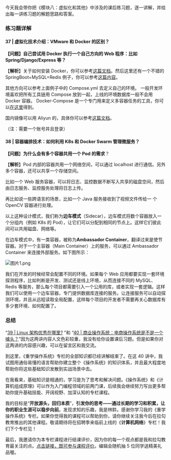 今天我会带你把《模块八：虚拟化和其他》中涉及的课后练习题，逐一讲解，并给出每一讲练习题的解题思路和答案。

### 练习题详解

#### 37 | 虚拟化技术介绍：VMware 和 Docker 的区别？

**【问题】自己尝试用 Docker 执行一个自己方向的 Web 程序：比如 Spring/Django/Express 等？**

【**解析**】关于如何安装 Docker，你可以参考[这篇文档](https://docs.docker.com/get-docker/)。然后这里还有一个不错的 SpringBoot+MySQL+Redis 例子，你可以参考[这篇内容](https://github.com/tomoyane/springboot-bestpractice)。

其他方向可以参考上面例子中的 Compose.yml 去定义自己的环境。 一般开发环境喜欢把所有工具链用 Compose 放到一起，上线的环境数据库一般不会用 Docker 容器。 Docker-Compose 是一个专门用来定义多容器任务的工具，你可以[在这里](https://docs.docker.com/compose/install/)得到。

国内镜像可以用 Aliyun 的，具体你可以参考[这篇文档](https://cr.console.aliyun.com/cn-hangzhou/instances/mirrors)。

（注：需要一个账号并且登录）

#### 38 | 容器编排技术：如何利用 K8s 和 Docker Swarm 管理微服务？

**【问题**】**为什么会有多个容器共用一个 Pod 的需求**？

【**解析**】Pod 内部的容器共用一个网络空间，可以通过 localhost 进行通信。另外多个容器，还可以共享一个存储空间。

比如一个 Web 服务容器，可以将日志、监控数据不断写入共享的磁盘空间，然后由日志服务、监控服务处理将日志上传。

再比如说一些跨语言的场景，比如一个 Java 服务接收到了视频文件传给一 个 OpenCV 容器进行处理。

以上这种设计模式，我们称为**边车模式**（Sidecar），边车模式将数个容器放入一个分组内（例如 K8s 的 Pod），让它们可以分配到相同的节点上。这样它们彼此间可以共用磁盘、网络等。

在边车模式中，有一类容器，被称为**Ambassador Container**，翻译过来是使节容器。对于一个主容器（Main Container）上的服务，可以通过 Ambassador Container 来连接外部服务。如下图所示：

![图片1.png](https://s0.lgstatic.com/i/image6/M01/04/2F/CioPOWAjdxiATdfKAADv_hHJszc514.png)

我们在开发的时候经常会配置不同的环境。如果每个 Web 应用都要实现一套环境探测程序，比如判断是开发、测试还是线上环境，从而连接不同的 MySQL、Redis 等服务，那么每个项目都需要引入一个公用的库，或者实现一套逻辑。这样我们可以使用一个边车容器，专门提供数据库连接的服务。让连接服务可以自动探测环境，并且从远程读取全局配置，这样每个项目的开发者不需要再关心数据库有多少套环境、如何配置了。

### 总结

“[39 | Linux 架构优秀在哪里?](https://kaiwu.lagou.com/course/courseInfo.htm?courseId=478#/detail/pc?id=4651) ”和 “[40 | 商业操作系统：电商操作系统是不是一个噱头？](https://kaiwu.lagou.com/course/courseInfo.htm?courseId=478#/detail/pc?id=4652)”因为这两讲内容人文色彩较重，我没有给你设置课后习题。但是如果你对这两讲的内容感兴趣，可以在留言区和我交流。

到这里，《重学操作系统》专栏的全部知识都已经讲解结束了。在这 40 讲中，我试图用通俗易懂的语言帮助你建立整个《操作系统》的知识体系，并且最大程度地帮助你将这些基础知识发散到实战场景中去。

在我看来，基础知识是相通的，学习是为了思考和解决问题。《操作系统》和《计算机组成原理》可以作为入门编程领域的前两门课，后续我会继续努力写出更多帮助你提升基础技能、开阔视野、加深认知的专栏课程。

我的目标是“**开放源头，回归本质**”，**引发你的思考——通过长期的学习和积累，让你的职业生涯可以稳步向前**。发现求知的乐趣，我是林䭽。感谢你学习我的《重学操作系统》专栏。如果你觉得我的课程可以帮助到你，请你继续关注我今后在拉勾教育推出的其他课程。敬请期待将在招聘季来临前上线的《**计算机网络**》专栏！我们下个专栏见！

最后，我邀请你为本专栏课程进行结课评价，因为你的每一个观点都是我和拉勾教育最关注的点。[点击链接，既可参与课程评价](https://wj.qq.com/s2/8016796/2a80/)。编辑会随机抽 5 位同学送精美礼品喔。
